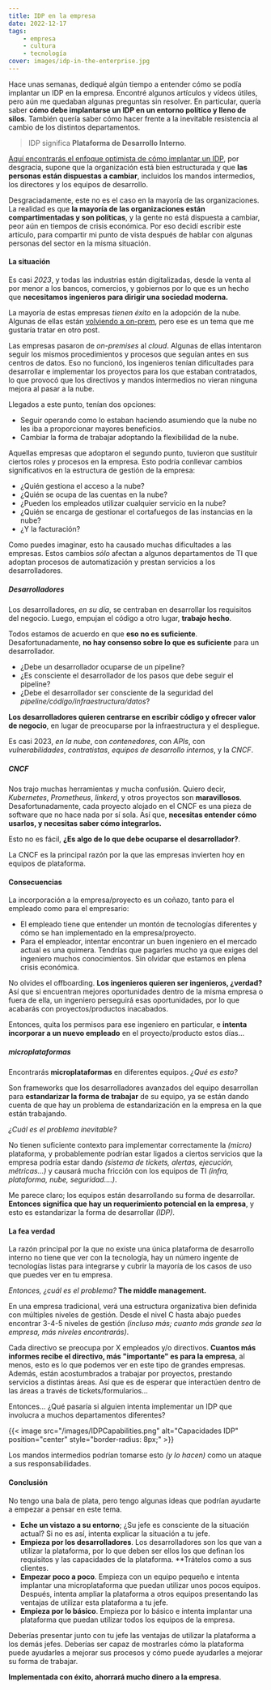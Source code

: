 ```yaml
---
title: IDP en la empresa
date: 2022-12-17
tags:
    - empresa
    - cultura
    - tecnología
cover: images/idp-in-the-enterprise.jpg
---
```


Hace unas semanas, dediqué algún tiempo a entender cómo se podía implantar un IDP en la empresa. Encontré algunos artículos y vídeos útiles, pero aún me quedaban algunas preguntas sin resolver. En particular, quería saber **cómo debe implantarse un IDP en un entorno político y lleno de silos**. También quería saber cómo hacer frente a la inevitable resistencia al cambio de los distintos departamentos.

> IDP significa **Plataforma de Desarrollo Interno**.

<!--more-->

[Aquí encontrarás el enfoque optimista de cómo implantar un IDP](https://github.com/angelbarrera92/idp-enterprise-research/blob/main/outcome.md), por desgracia, supone que la organización está bien estructurada y que **las personas están dispuestas a cambiar**, incluidos los mandos intermedios, los directores y los equipos de desarrollo.

Desgraciadamente, este no es el caso en la mayoría de las organizaciones. La realidad es que **la mayoría de las organizaciones están compartimentadas y son políticas**, y la gente no está dispuesta a cambiar, peor aún en tiempos de crisis económica. Por eso decidí escribir este artículo, para compartir mi punto de vista después de hablar con algunas personas del sector en la misma situación.

#### La situación

Es casi *2023*, y todas las industrias están digitalizadas, desde la venta al por menor a los bancos, comercios, y gobiernos por lo que es un hecho que **necesitamos ingenieros para dirigir una sociedad moderna.**

La mayoría de estas empresas *tienen éxito* en la adopción de la nube. Algunas de ellas están [volviendo a on-prem](https://www.channelpronetwork.com/article/return-prem), pero ese es un tema que me gustaría tratar en otro post.

Las empresas pasaron de *on-premises* al *cloud*. Algunas de ellas intentaron seguir los mismos procedimientos y procesos que seguían antes en sus centros de datos. Eso no funcionó, los ingenieros tenían dificultades para desarrollar e implementar los proyectos para los que estaban contratados, lo que provocó que los directivos y mandos intermedios no vieran ninguna mejora al pasar a la nube.

Llegados a este punto, tenían dos opciones:

- Seguir operando como lo estaban haciendo asumiendo que la nube no les iba a proporcionar mayores beneficios.
- Cambiar la forma de trabajar adoptando la flexibilidad de la nube.

Aquellas empresas que adoptaron el segundo punto, tuvieron que sustituir ciertos roles y procesos en la empresa.
Esto podría conllevar cambios significativos en la estructura de gestión de la empresa:

- ¿Quién gestiona el acceso a la nube?
- ¿Quién se ocupa de las cuentas en la nube?
- ¿Pueden los empleados utilizar cualquier servicio en la nube?
- ¿Quién se encarga de gestionar el cortafuegos de las instancias en la nube?
- ¿Y la facturación?

Como puedes imaginar, esto ha causado muchas dificultades a las empresas. Estos cambios *sólo* afectan a algunos departamentos de TI que adoptan procesos de automatización y prestan servicios a los desarrolladores.

##### Desarrolladores

Los desarrolladores, *en su día*, se centraban en desarrollar los requisitos del negocio. Luego, empujan el código a otro lugar, **trabajo hecho**.

Todos estamos de acuerdo en que **eso no es suficiente**. Desafortunadamente, **no hay consenso sobre lo que es suficiente** para un desarrollador.

- ¿Debe un desarrollador ocuparse de un pipeline?
- ¿Es consciente el desarrollador de los pasos que debe seguir el pipeline?
- ¿Debe el desarrollador ser consciente de la seguridad del *pipeline/código/infraestructura/datos*?

**Los desarrolladores quieren centrarse en escribir código y ofrecer valor de negocio**, en lugar de preocuparse por la infraestructura y el despliegue.

Es casi 2023, *en la nube*, con *contenedores*, con *APIs*, con *vulnerabilidades*, *contratistas*, *equipos de desarrollo internos*, y la *CNCF*.

##### CNCF

Nos trajo muchas herramientas y mucha confusión. Quiero decir, *Kubernetes*, *Prometheus*, *linkerd*, y otros proyectos son **maravillosos**. Desafortunadamente, cada proyecto alojado en el CNCF es una pieza de software que no hace nada por sí sola. Así que, **necesitas entender cómo usarlos, y necesitas saber cómo integrarlos.**

Esto no es fácil, **¿Es algo de lo que debe ocuparse el desarrollador?**.

La CNCF es la principal razón por la que las empresas invierten hoy en equipos de plataforma.

#### Consecuencias

La incorporación a la empresa/proyecto es un coñazo, tanto para el empleado como para el empresario:

- El empleado tiene que entender un montón de tecnologías diferentes y cómo se han implementado en la empresa/proyecto.
- Para el empleador, intentar encontrar un buen ingeniero en el mercado actual es una quimera. Tendrías que pagarles mucho ya que exiges del ingeniero muchos conocimientos. Sin olvidar que estamos en plena crisis económica.

No olvides el offboarding. **Los ingenieros quieren ser ingenieros, ¿verdad?** Así que si encuentran mejores oportunidades dentro de la misma empresa o fuera de ella, un ingeniero perseguirá esas oportunidades, por lo que acabarás con proyectos/productos inacabados.

Entonces, quita los permisos para ese ingeniero en particular, e **intenta incorporar a un nuevo empleado** en el proyecto/producto estos días...

##### microplataformas

Encontrarás **microplataformas** en diferentes equipos. *¿Qué es esto?*

Son frameworks que los desarrolladores avanzados del equipo desarrollan para **estandarizar la forma de trabajar** de su equipo, ya se están dando cuenta de que hay un problema de estandarización en la empresa en la que están trabajando.

*¿Cuál es el problema inevitable?*

No tienen suficiente contexto para implementar correctamente la *(micro)* plataforma, y probablemente podrían estar ligados a ciertos servicios que la empresa podría estar dando *(sistema de tickets, alertas, ejecución, métricas...)* y causará mucha fricción con los equipos de TI *(infra, plataforma, nube, seguridad....)*.

Me parece claro; los equipos están desarrollando su forma de desarrollar. **Entonces significa que hay un requerimiento potencial en la empresa**, y esto es estandarizar la forma de desarrollar *(IDP)*.

#### La fea verdad

La razón principal por la que no existe una única plataforma de desarrollo interno no tiene que ver con la tecnología, hay un número ingente de tecnologías listas para integrarse y cubrir la mayoría de los casos de uso que puedes ver en tu empresa.

*Entonces, ¿cuál es el problema?* **The middle management.**

En una empresa tradicional, verá una estructura organizativa bien definida con múltiples niveles de gestión. Desde el nivel C hasta abajo puedes encontrar 3-4-5 niveles de gestión *(incluso más; cuanto más grande sea la empresa, más niveles encontrarás)*.

Cada directivo se preocupa por X empleados y/o directivos.
**Cuantos más informes recibe el directivo, más "importante" es para la empresa**, al menos, esto es lo que podemos ver en este tipo de grandes empresas. Además, están acostumbrados a trabajar por proyectos, prestando servicios a distintas áreas. Así que es de esperar que interactúen dentro de las áreas a través de tickets/formularios...

Entonces... ¿Qué pasaría si alguien intenta implementar un IDP que involucra a muchos departamentos diferentes?

{{< image src="/images/IDPCapabilities.png" alt="Capacidades IDP" position="center" style="border-radius: 8px;" >}}

Los mandos intermedios podrían tomarse esto *(y lo hacen)* como un ataque a sus responsabilidades.

#### Conclusión

No tengo una bala de plata, pero tengo algunas ideas que podrían ayudarte a empezar a pensar en este tema.

- **Eche un vistazo a su entorno**; ¿Su jefe es consciente de la situación actual? Si no es así, intenta explicar la situación a tu jefe.
- **Empieza por los desarrolladores**. Los desarrolladores son los que van a utilizar la plataforma, por lo que deben ser ellos los que definan los requisitos y las capacidades de la plataforma. **Trátelos como a sus clientes.
- **Empezar poco a poco**. Empieza con un equipo pequeño e intenta implantar una microplataforma que puedan utilizar unos pocos equipos. Después, intenta ampliar la plataforma a otros equipos presentando las ventajas de utilizar esta plataforma a tu jefe.
- **Empieza por lo básico**. Empieza por lo básico e intenta implantar una plataforma que puedan utilizar todos los equipos de la empresa.

Deberías presentar junto con tu jefe las ventajas de utilizar la plataforma a los demás jefes.
Deberías ser capaz de mostrarles cómo la plataforma puede ayudarles a mejorar sus procesos y cómo puede ayudarles a mejorar su forma de trabajar.

**Implementada con éxito, ahorrará mucho dinero a la empresa**.
